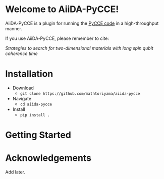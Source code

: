 Welcome to AiiDA-PyCCE!
=======================

AiiDA-PyCCE is a plugin for running the [PyCCE code](https://pycce.readthedocs.io/en/latest/) in a high-throughput manner.

If you use AiiDA-PyCCE, please remember to cite:

*Strategies to search for two-dimensional materials with long spin qubit coherence time*
[]()


Installation
============
- Download
    - `git clone https://github.com/mathtoriyama/aiida-pycce`
- Navigate
    - `cd aiida-pycce`
- Install
    - `pip install .`

Getting Started
===============



Acknowledgements
================
Add later.



